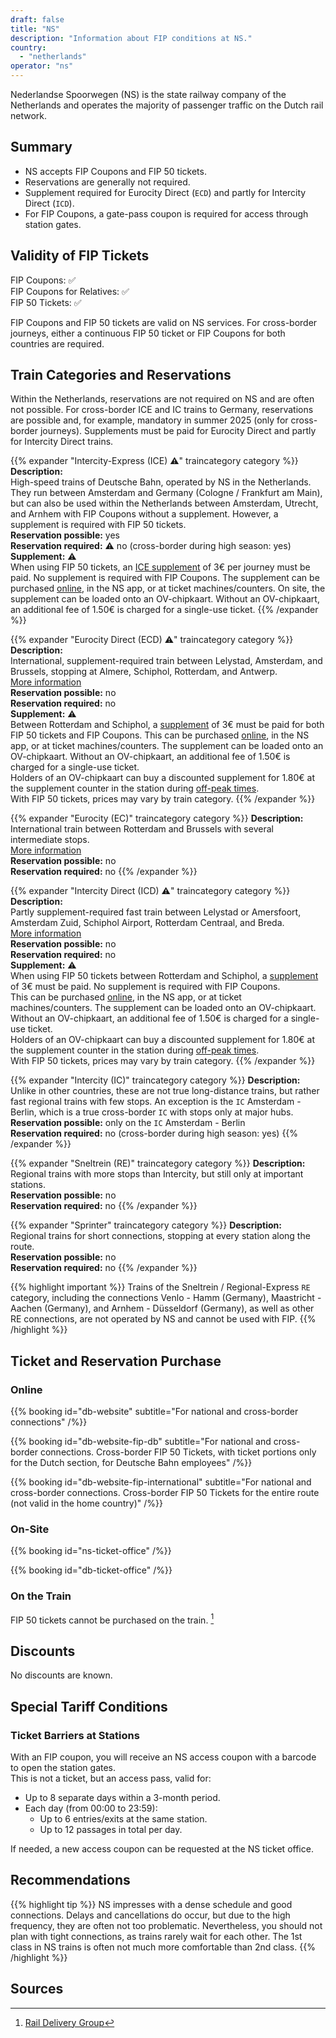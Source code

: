 ```yaml
---
draft: false
title: "NS"
description: "Information about FIP conditions at NS."
country:
  - "netherlands"
operator: "ns"
---
```


Nederlandse Spoorwegen (NS) is the state railway company of the Netherlands and operates the majority of passenger traffic on the Dutch rail network.

## Summary

* NS accepts FIP Coupons and FIP 50 tickets.
* Reservations are generally not required.
* Supplement required for Eurocity Direct (`ECD`) and partly for Intercity Direct (`ICD`).
* For FIP Coupons, a gate-pass coupon is required for access through station gates.

## Validity of FIP Tickets

FIP Coupons: ✅ \
FIP Coupons for Relatives: ✅ \
FIP 50 Tickets: ✅

FIP Coupons and FIP 50 tickets are valid on NS services. For cross-border journeys, either a continuous FIP 50 ticket or FIP Coupons for both countries are required.

## Train Categories and Reservations

Within the Netherlands, reservations are not required on NS and are often not possible. For cross-border ICE and IC trains to Germany, reservations are possible and, for example, mandatory in summer 2025 (only for cross-border journeys). Supplements must be paid for Eurocity Direct and partly for Intercity Direct trains.

{{% expander "Intercity-Express (ICE) ⚠️" traincategory category  %}}
**Description:** \
High-speed trains of Deutsche Bahn, operated by NS in the Netherlands. They run between Amsterdam and Germany (Cologne / Frankfurt am Main), but can also be used within the Netherlands between Amsterdam, Utrecht, and Arnhem with FIP Coupons without a supplement. However, a supplement is required with FIP 50 tickets. \
**Reservation possible:** yes \
**Reservation required:** ⚠️ no (cross-border during high season: yes) \
**Supplement:** ⚠️ \
When using FIP 50 tickets, an [ICE supplement](https://www.ns.nl/en/tickets/ice-supplement) of 3€ per journey must be paid. No supplement is required with FIP Coupons.
The supplement can be purchased [online](https://www.ns.nl/en/tickets/ice-supplement), in the NS app, or at ticket machines/counters. On site, the supplement can be loaded onto an OV-chipkaart. Without an OV-chipkaart, an additional fee of 1.50€ is charged for a single-use ticket.
{{% /expander %}}

{{% expander "Eurocity Direct (ECD) ⚠️" traincategory category %}}
**Description:** \
International, supplement-required train between Lelystad, Amsterdam, and Brussels, stopping at Almere, Schiphol, Rotterdam, and Antwerp. \
[More information](https://www.ns.nl/en/about-ns/dossier/hogesnelheidslijn/Eurocity.html) \
**Reservation possible:** no \
**Reservation required:** no \
**Supplement:** ⚠️ \
Between Rotterdam and Schiphol, a [supplement](https://www.ns.nl/en/season-tickets/other/intercity-direct-supplement.html) of 3€ must be paid for both FIP 50 tickets and FIP Coupons.
This can be purchased [online](https://www.ns.nl/en/tickets/icd-supplement), in the NS app, or at ticket machines/counters. The supplement can be loaded onto an OV-chipkaart. Without an OV-chipkaart, an additional fee of 1.50€ is charged for a single-use ticket. \
Holders of an OV-chipkaart can buy a discounted supplement for 1.80€ at the supplement counter in the station during [off-peak times](https://www.ns.nl/uitgelicht/wanneer-reizen-met-voordeel/wanneer-reist-u-met-korting.html). \
With FIP 50 tickets, prices may vary by train category.
{{% /expander %}}

{{% expander "Eurocity (EC)" traincategory category %}}
**Description:** \
International train between Rotterdam and Brussels with several intermediate stops. \
[More information](https://www.ns.nl/en/about-ns/dossier/hogesnelheidslijn/Eurocity.html) \
**Reservation possible:** no \
**Reservation required:** no
{{% /expander %}}

{{% expander "Intercity Direct (ICD) ⚠️" traincategory category %}}
**Description:** \
Partly supplement-required fast train between Lelystad or Amersfoort, Amsterdam Zuid, Schiphol Airport, Rotterdam Centraal, and Breda. \
[More information](https://www.ns.nl/en/travel-information/special-routes/Intercity-direct.html) \
**Reservation possible:** no \
**Reservation required:** no \
**Supplement:** ⚠️ \
When using FIP 50 tickets between Rotterdam and Schiphol, a [supplement](https://www.ns.nl/en/season-tickets/other/intercity-direct-supplement.html) of 3€ must be paid. No supplement is required with FIP Coupons. \
This can be purchased [online](https://www.ns.nl/en/tickets/icd-supplement), in the NS app, or at ticket machines/counters. The supplement can be loaded onto an OV-chipkaart. Without an OV-chipkaart, an additional fee of 1.50€ is charged for a single-use ticket. \
Holders of an OV-chipkaart can buy a discounted supplement for 1.80€ at the supplement counter in the station during [off-peak times](https://www.ns.nl/uitgelicht/wanneer-reizen-met-voordeel/wanneer-reist-u-met-korting.html). \
With FIP 50 tickets, prices may vary by train category.
{{% /expander %}}

{{% expander "Intercity (IC)" traincategory category %}}
**Description:** \
Unlike in other countries, these are not true long-distance trains, but rather fast regional trains with few stops.
An exception is the `IC` Amsterdam - Berlin, which is a true cross-border `IC` with stops only at major hubs. \
**Reservation possible:** only on the `IC` Amsterdam - Berlin \
**Reservation required:** no (cross-border during high season: yes)
{{% /expander %}}

{{% expander "Sneltrein (RE)" traincategory category %}}
**Description:** \
Regional trains with more stops than Intercity, but still only at important stations. \
**Reservation possible:** no \
**Reservation required:** no
{{% /expander %}}

{{% expander "Sprinter" traincategory category %}}
**Description:** \
Regional trains for short connections, stopping at every station along the route. \
**Reservation possible:** no \
**Reservation required:** no
{{% /expander %}}

{{% highlight important %}}
Trains of the Sneltrein / Regional-Express `RE` category, including the connections Venlo - Hamm (Germany), Maastricht - Aachen (Germany), and Arnhem - Düsseldorf (Germany), as well as other RE connections, are not operated by NS and cannot be used with FIP.
{{% /highlight %}}

## Ticket and Reservation Purchase

### Online

{{% booking id="db-website"
    subtitle="For national and cross-border connections"
/%}}

{{% booking id="db-website-fip-db"
    subtitle="For national and cross-border connections. Cross-border FIP 50 Tickets, with ticket portions only for the Dutch section, for Deutsche Bahn employees"
/%}}

{{% booking id="db-website-fip-international"
    subtitle="For national and cross-border connections. Cross-border FIP 50 Tickets for the entire route (not valid in the home country)"
/%}}

### On-Site

{{% booking id="ns-ticket-office" /%}}

{{% booking id="db-ticket-office" /%}}

### On the Train

FIP 50 tickets cannot be purchased on the train. [^1]

## Discounts

No discounts are known.

## Special Tariff Conditions

### Ticket Barriers at Stations

With an FIP coupon, you will receive an NS access coupon with a barcode to open the station gates. \
This is not a ticket, but an access pass, valid for:

- Up to 8 separate days within a 3-month period.
- Each day (from 00:00 to 23:59):
    - Up to 6 entries/exits at the same station.
    - Up to 12 passages in total per day.

If needed, a new access coupon can be requested at the NS ticket office.

## Recommendations

{{% highlight tip %}}
NS impresses with a dense schedule and good connections. Delays and cancellations do occur, but due to the high frequency, they are often not too problematic. Nevertheless, you should not plan with tight connections, as trains rarely wait for each other. The 1st class in NS trains is often not much more comfortable than 2nd class.
{{% /highlight %}}

## Sources

[^1]: [Rail Delivery Group](https://www.raildeliverygroup.com/rst/europe-and-fip.html)
